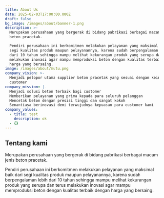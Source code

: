 ```yaml
---
title: About Us
date: 2025-02-03T17:00:00.000Z
draft: false
bg_image: /images/about/banner-1.png
description: >-
  Merupakan perusahaan yang bergerak di bidang pabrikasi berbagai macam jenis
  beton pracetak.

  Pendiri perusahaan ini berkomitmen melakukan pelayanan yang maksimal baik dari
  segi kualitas produk maupun pelayanannya, karena sudah berpengalaman lebih
  dari 10 tahun sehingga mampu melihat kekurangan produk yang serupa dan terus
  melakukan inovasi agar mampu memproduksi beton dengan kualitas terbaik dengan
  harga yang bersaing.
image: /images/about/mutu.png
company_vision: >-
  Menjadi pelopor utama supplier beton pracetak yang sesuai dengan keinginan
  customer
company_mission: |-
  Menjadi solusi beton terbaik bagi customer
  Memberikan pelayanan yang prima kepada para seluruh pelanggan
  Mencetak beton dengan presisi tinggi dan sangat kokoh
  Senantiasa berinovasi demi terwujudnya kepuasan para customer kami
company_values:
  - title: test
    description: ok
  - {}
---
```


## Tentang kami

Merupakan perusahaan yang bergerak di bidang pabrikasi berbagai macam jenis beton pracetak.

Pendiri perusahaan ini berkomitmen melakukan pelayanan yang maksimal baik dari segi kualitas produk maupun pelayanannya, karena sudah berpengalaman lebih dari 10 tahun sehingga mampu melihat kekurangan produk yang serupa dan terus melakukan inovasi agar mampu memproduksi beton dengan kualitas terbaik dengan harga yang bersaing.
